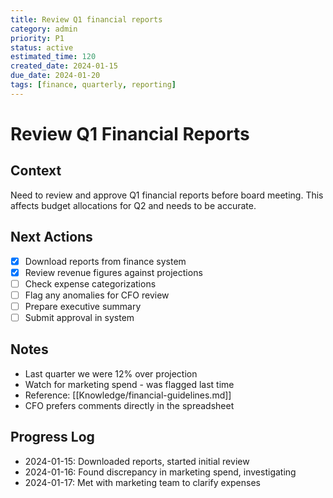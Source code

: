 ```yaml
---
title: Review Q1 financial reports
category: admin
priority: P1
status: active
estimated_time: 120
created_date: 2024-01-15
due_date: 2024-01-20
tags: [finance, quarterly, reporting]
---
```


# Review Q1 Financial Reports

## Context
Need to review and approve Q1 financial reports before board meeting. This affects budget allocations for Q2 and needs to be accurate.

## Next Actions
- [x] Download reports from finance system
- [x] Review revenue figures against projections
- [ ] Check expense categorizations
- [ ] Flag any anomalies for CFO review
- [ ] Prepare executive summary
- [ ] Submit approval in system

## Notes
- Last quarter we were 12% over projection
- Watch for marketing spend - was flagged last time
- Reference: [[Knowledge/financial-guidelines.md]]
- CFO prefers comments directly in the spreadsheet

## Progress Log
- 2024-01-15: Downloaded reports, started initial review
- 2024-01-16: Found discrepancy in marketing spend, investigating
- 2024-01-17: Met with marketing team to clarify expenses